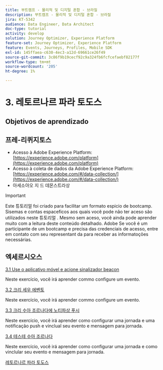 ```yaml
---
title: 부트캠프 - 물리적 및 디지털 혼합 - 브라질
description: 부트캠프 - 물리적 및 디지털 혼합 - 브라질
jira: KT-5342
audience: Data Engineer, Data Architect
doc-type: tutorial
activity: develop
solution: Journey Optimizer, Experience Platform
feature-set: Journey Optimizer, Experience Platform
feature: Events, Journeys, Profiles, Mobile SDK
exl-id: 145ffaea-c630-4ec3-a12d-69661ce26f49
source-git-commit: 3c86f9b19cecf92c9a324fb6fcfcefaebf82177f
workflow-type: tm+mt
source-wordcount: '205'
ht-degree: 1%

---
```


# 3. 레토르나르 파라 토도스

## Objetivos de aprendizado

## 프레-리퀴지토스

- Acesso à Adobe Experience Platform:  [https://experience.adobe.com/platform](https://experience.adobe.com/platform)
- Acesso à coleta de dados da Adobe Experience Platform: [https://experience.adobe.com/#/data-collection/](https://experience.adobe.com/#/data-collection/)
- 아세소아오 지 드 데몬스트라상

>[!IMPORTANT]
>
>Este 튜토리얼 foi criado para facilitar um formato espicio de bootcamp. Sisemas e contas espaceficos aos quais você pode não ter aceso são utilizados neste 튜토리얼 . Mesmo sem aceso, você ainda pode aprender muito com a leitura deste conteúdo detalhado. Adobe Se você é um participante de um bootcamp e precisa das credenciais de acesso, entre em contato com seu representant da para receber as informatoções necessárias.

## 엑세르시오스

[3.1 Use o aplicativo móvel e acione sinalizador beacon](./ex1.md)

Neste exercício, você irá aprender commo configure um evento.

[3.2 크리 세우 에벤토](./ex2.md)

Neste exercício, você irá aprender commo configure um evento.

[3.3 크리 수아 조르나다에 노티파상 푸시](./ex3.md)

Neste exercício, você irá aprender como configurar uma jornada e uma notificação push e vinclual seu evento e mensagem para jornada.

[3.4 테스테 수아 조르나다](./ex4.md)

Neste exercício, você irá aprender como configurar uma jornada e como vinclular seu evento e mensagem para jornada.

[레토르나르 파라 토도스](../../overview.md)

